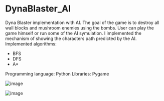 # DynaBlaster_AI
Dyna Blaster implementation with AI.
The goal of the game is to destroy all wall blocks and mushroom enemies using the bombs.
User can play the game himself or run some of the AI symulation.
I implemented the mechanism of showing the characters path predicted by the AI.
Implemented algorithms:
- BFS
- DFS
- A*

Programming language: Python
Libraries: Pygame

![image](https://user-images.githubusercontent.com/34386661/155701537-4dfe4475-e705-4f39-978d-b8bb3922a715.png)

![image](https://user-images.githubusercontent.com/34386661/155701580-8343d300-ddef-4ba4-865f-0a40ce4797a4.png)


